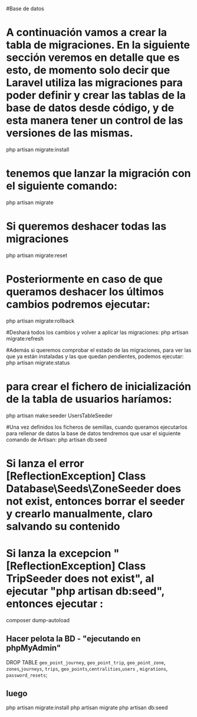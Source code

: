 #Base de datos

# A continuación vamos a crear la tabla de migraciones. En la siguiente sección veremos en detalle que es esto, de momento solo decir que Laravel utiliza las migraciones para poder definir y crear las tablas de la base de datos desde código, y de esta manera tener un control de las versiones de las mismas.

php artisan migrate:install

# tenemos que lanzar la migración con el siguiente comando:
php artisan migrate

# Si queremos deshacer todas las migraciones
php artisan migrate:reset

# Posteriormente en caso de que queramos deshacer los últimos cambios podremos ejecutar:
php artisan migrate:rollback

#Deshará todos los cambios y volver a aplicar las migraciones:
php artisan migrate:refresh

#Además si queremos comprobar el estado de las migraciones, para ver las que ya están instaladas y las que quedan pendientes, podemos ejecutar:
php artisan migrate:status

# para crear el fichero de inicialización de la tabla de usuarios haríamos:
php artisan make:seeder UsersTableSeeder

#Una vez definidos los ficheros de semillas, cuando queramos ejecutarlos para rellenar de datos la base de datos tendremos que usar el siguiente comando de Artisan:
php artisan db:seed

# Si lanza el error [ReflectionException] Class Database\Seeds\ZoneSeeder does not exist, entonces borrar el seeder y crearlo manualmente, claro salvando su contenido                             

# Si lanza la excepcion "[ReflectionException]  Class TripSeeder does not exist", al ejecutar "php artisan db:seed", entonces ejecutar :
composer dump-autoload
## Hacer pelota la BD - "ejecutando en phpMyAdmin"
DROP TABLE `geo_point_journey`, `geo_point_trip`, `geo_point_zone`, `zones`,`journeys`, `trips`, `geo_points`,`centralities`,`users` , `migrations`, `password_resets`;
## luego
php artisan migrate:install
php artisan migrate
php artisan db:seed
